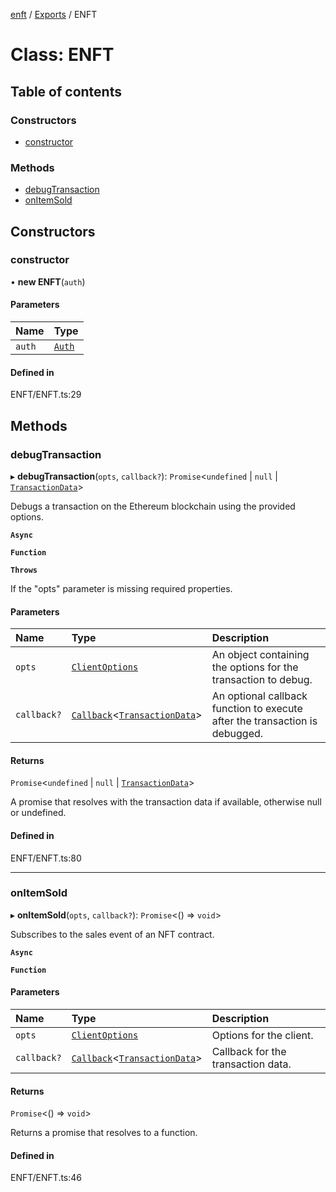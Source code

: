 [enft](../README.md) / [Exports](../modules.md) / ENFT

# Class: ENFT

## Table of contents

### Constructors

- [constructor](ENFT.md#constructor)

### Methods

- [debugTransaction](ENFT.md#debugtransaction)
- [onItemSold](ENFT.md#onitemsold)

## Constructors

### constructor

• **new ENFT**(`auth`)

#### Parameters

| Name | Type |
| :------ | :------ |
| `auth` | [`Auth`](Auth.md) |

#### Defined in

ENFT/ENFT.ts:29

## Methods

### debugTransaction

▸ **debugTransaction**(`opts`, `callback?`): `Promise`<`undefined` \| ``null`` \| [`TransactionData`](../modules.md#transactiondata)\>

Debugs a transaction on the Ethereum blockchain using the provided options.

**`Async`**

**`Function`**

**`Throws`**

If the "opts" parameter is missing required properties.

#### Parameters

| Name | Type | Description |
| :------ | :------ | :------ |
| `opts` | [`ClientOptions`](../interfaces/ClientOptions.md) | An object containing the options for the transaction to debug. |
| `callback?` | [`Callback`](../modules.md#callback)<[`TransactionData`](../modules.md#transactiondata)\> | An optional callback function to execute after the transaction is debugged. |

#### Returns

`Promise`<`undefined` \| ``null`` \| [`TransactionData`](../modules.md#transactiondata)\>

A promise that resolves with the transaction data if available, otherwise null or undefined.

#### Defined in

ENFT/ENFT.ts:80

___

### onItemSold

▸ **onItemSold**(`opts`, `callback?`): `Promise`<() => `void`\>

Subscribes to the sales event of an NFT contract.

**`Async`**

**`Function`**

#### Parameters

| Name | Type | Description |
| :------ | :------ | :------ |
| `opts` | [`ClientOptions`](../interfaces/ClientOptions.md) | Options for the client. |
| `callback?` | [`Callback`](../modules.md#callback)<[`TransactionData`](../modules.md#transactiondata)\> | Callback for the transaction data. |

#### Returns

`Promise`<() => `void`\>

Returns a promise that resolves to a function.

#### Defined in

ENFT/ENFT.ts:46
